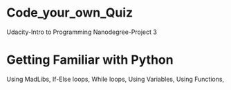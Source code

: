 # Code_your_own_Quiz
Udacity-Intro to Programming Nanodegree-Project 3

# Getting Familiar with Python
Using MadLibs, If-Else loops, While loops, Using Variables, Using Functions, 
